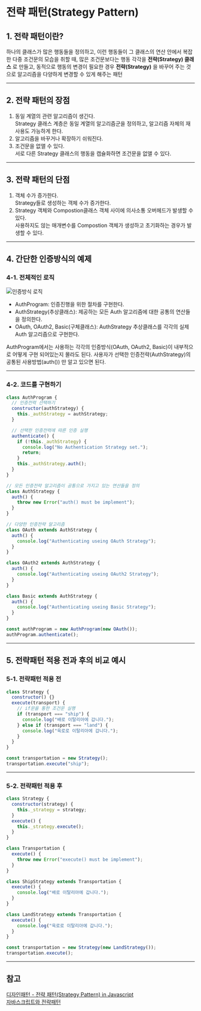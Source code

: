 # 전략 패턴(Strategy Pattern)

## 1. 전략 패턴이란?

하나의 클래스가 많은 행동들을 정의하고, 이런 행동들이 그 클래스의 연산 안에서 복잡한 다중 조건문의 모습을 취할 때,
많은 조건문보다는 행동 각각을 **전략(Strategy) 클래스** 로 만들고, 동적으로 행동의 변경이 필요한 경우 **전략(Strategy)** 을 바꾸어 주는 것으로 알고리즘을 다양하게 변경할 수 있게 해주는 패턴

---

## 2. 전략 패턴의 장점

1. 동일 계열의 관련 알고리즘이 생긴다.  
   Strategy 클래스 계층은 동일 계열의 알고리즘군을 정의하고, 알고리즘 자체의 재사용도 가능하게 한다.
2. 알고리즘을 바꾸거나 확장하기 쉬워진다.
3. 조건문을 없앨 수 있다.  
   서로 다른 Strategy 클래스의 행동을 캡슐화하면 조건문을 없앨 수 있다.

---

## 3. 전략 패턴의 단점

1. 객체 수가 증가한다.  
   Strategy들로 생성하는 객체 수가 증가한다.
2. Strategy 객체와 Compostion클래스 객체 사이에 의사소통 오버헤드가 발생할 수 있다.  
   사용하지도 않는 매개변수를 Compostion 객체가 생성하고 초기화하는 경우가 발생할 수 있다.

---

## 4. 간단한 인증방식의 예제

### 4-1. 전체적인 로직

![인증방식 로직](https://img1.daumcdn.net/thumb/R1280x0/?scode=mtistory2&fname=https%3A%2F%2Fblog.kakaocdn.net%2Fdn%2FmYX4w%2FbtqEG94M6sK%2Ff1zfqRSXviDbAwUgLbs3M1%2Fimg.png)

- AuthProgram: 인증진행을 위한 절차를 구현한다.
- AuthStrategy(추상클래스): 제공하는 모든 Auth 알고리즘에 대한 공통의 연산들을 정의한다.
- OAuth, OAuth2, Basic(구체클래스): AuthStrategy 추상클래스를 각각의 실제 Auth 알고리즘으로 구현한다.

AuthProgram에서는 사용하는 각각의 인증방식(OAuth, OAuth2, Basic)이 내부적으로 어떻게 구현 되어있는지 몰라도 된다.
사용자가 선택한 인증전략(AuthStrategy)의 공통된 사용방법(auth()) 만 알고 있으면 된다.

---

### 4-2. 코드를 구현하기

```javascript
class AuthProgram {
  // 인증전력 선택하기
  constructor(authStrategy) {
    this._authStrategy = authStrategy;
  }

  // 선택한 인증전력에 따른 인증 실행
  authenticate() {
    if (!this._authStrategy) {
      console.log("No Authentication Strategy set.");
      return;
    }
    this._authStrategy.auth();
  }
}

// 모든 인증전략 알고리즘이 공통으로 가지고 있는 연산들을 정의
class AuthStrategy {
  auth() {
    throw new Error("auth() must be implement");
  }
}

// 다양한 인증전략 알고리즘
class OAuth extends AuthStrategy {
  auth() {
    console.log("Authenticating useing OAuth Strategy");
  }
}

class OAuth2 extends AuthStrategy {
  auth() {
    console.log("Authenticating useing OAuth2 Strategy");
  }
}

class Basic extends AuthStrategy {
  auth() {
    console.log("Authenticating useing Basic Strategy");
  }
}

const authProgram = new AuthProgram(new OAuth());
authProgram.authenticate();
```

---

## 5. 전략패턴 적용 전과 후의 비교 예시

### 5-1. 전략패턴 적용 전

```javascript
class Strategy {
  constructor() {}
  execute(transport) {
    // if문을 통한 조건문 실행
    if (transport === "ship") {
      console.log("배로 이탈리아에 갑니다.");
    } else if (transport === "land") {
      console.log("육로로 이탈리아에 갑니다.");
    }
  }
}

const transportation = new Strategy();
transportation.execute("ship");
```

---

### 5-2. 전략패턴 적용 후

```javascript
class Strategy {
  constructor(strategy) {
    this._strategy = strategy;
  }
  execute() {
    this._strategy.execute();
  }
}

class Transportation {
  execute() {
    throw new Error("execute() must be implement");
  }
}

class ShipStrategy extends Transportation {
  execute() {
    console.log("배로 이탈리아에 갑니다.");
  }
}

class LandStrategy extends Transportation {
  execute() {
    console.log("육로로 이탈리아에 갑니다.");
  }
}

const transportation = new Strategy(new LandStrategy());
transportation.execute();
```

---

## 참고

[디자인패턴 - 전략 패턴(Strategy Pattern) in Javascript](https://devnest.tistory.com/3)  
[자바스크립트와 전략패턴](https://it-timehacker.tistory.com/78)
